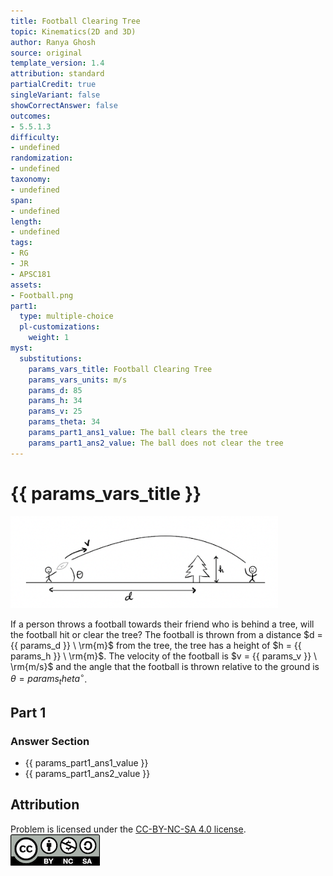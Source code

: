 ```yaml
---
title: Football Clearing Tree
topic: Kinematics(2D and 3D)
author: Ranya Ghosh
source: original
template_version: 1.4
attribution: standard
partialCredit: true
singleVariant: false
showCorrectAnswer: false
outcomes:
- 5.5.1.3
difficulty:
- undefined
randomization:
- undefined
taxonomy:
- undefined
span:
- undefined
length:
- undefined
tags:
- RG
- JR
- APSC181
assets:
- Football.png
part1:
  type: multiple-choice
  pl-customizations:
    weight: 1
myst:
  substitutions:
    params_vars_title: Football Clearing Tree
    params_vars_units: m/s
    params_d: 85
    params_h: 34
    params_v: 25
    params_theta: 34
    params_part1_ans1_value: The ball clears the tree
    params_part1_ans2_value: The ball does not clear the tree
---
```

# {{ params_vars_title }}
<img src="Football.png" width=85%>

If a person throws a football towards their friend who is behind a tree, will the football hit or clear the tree?
The football is thrown from a distance $d = {{ params_d }} \ \rm{m}$ from the tree, the tree has a height of $h = {{ params_h }} \ \rm{m}$.
The velocity of the football is $v = {{ params_v }} \ \rm{m/s}$ and the angle that the football is thrown relative to the ground is $\theta = {{ params_theta }}^{\circ}$.

## Part 1

### Answer Section

- {{ params_part1_ans1_value }}
- {{ params_part1_ans2_value }}

## Attribution

Problem is licensed under the [CC-BY-NC-SA 4.0 license](https://creativecommons.org/licenses/by-nc-sa/4.0/).<br> ![The Creative Commons 4.0 license requiring attribution-BY, non-commercial-NC, and share-alike-SA license.](https://raw.githubusercontent.com/firasm/bits/master/by-nc-sa.png)